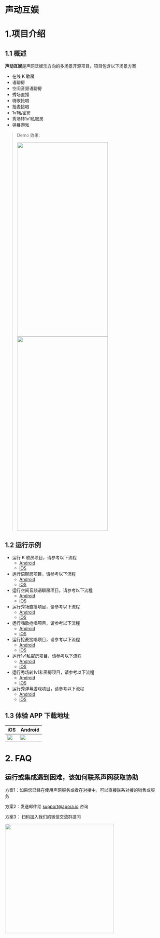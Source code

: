 # 声动互娱
# 1.项目介绍
## 1.1 概述
**声动互娱**是声网泛娱乐方向的多场景开源项目，项目包含以下场景方案

* 在线 K 歌房
* 语聊房
* 空间音频语聊房
* 秀场直播
* 嗨歌抢唱
* 抢麦接唱
* 1v1私密房
* 秀场转1v1私密房
* 弹幕游戏

>
> Demo 效果:
>
> <img src="https://accktvpic.oss-cn-beijing.aliyuncs.com/pic/github_readme/ent-full/ent_home_scenes.jpg" width="300" height="640"><img src="https://accktvpic.oss-cn-beijing.aliyuncs.com/pic/github_readme/ent-full/ent_home_explore.jpg" width="300" height="640">
## 1.2 运行示例
* 运行 K 歌房项目，请参考以下流程
    * [Android](Android/scenes/ktv)
    * [iOS](iOS/AgoraEntScenarios/Scenes/KTV)
* 运行语聊房项目，请参考以下流程
    * [Android](Android/scenes/voice)
    * [iOS](iOS/AgoraEntScenarios/Scenes/VoiceChatRoom)
* 运行空间音频语聊房项目，请参考以下流程
    * [Android](Android/scenes/voice_spatial)
    * [iOS](iOS/AgoraEntScenarios/Scenes/SpatialAudio)
* 运行秀场直播项目，请参考以下流程
    * [Android](Android/scenes/show)
    * [iOS](iOS/AgoraEntScenarios/Scenes/Show)
* 运行嗨歌抢唱项目，请参考以下流程
    * [Android](Android/scenes/ktv_singbattle)
    * [iOS](iOS/AgoraEntScenarios/Scenes/SBG)
* 运行抢麦接唱项目，请参考以下流程
    * [Android](Android/scenes/ktv_relay)
    * [iOS](iOS/AgoraEntScenarios/Scenes/SingRelay) 
* 运行1v1私密房项目，请参考以下流程
    * [Android](Android/scenes/pure1v1)
    * [iOS](iOS/AgoraEntScenarios/Scenes/Pure1v1)
* 运行秀场转1v1私密房项目，请参考以下流程
    * [Android](Android/scenes/showTo1v1)
    * [iOS](iOS/AgoraEntScenarios/Scenes/ShowTo1v1)
* 运行秀弹幕游戏项目，请参考以下流程
    * [Android](Android/scenes/joy)
    * [iOS](iOS/AgoraEntScenarios/Scenes/Joy)
 
## 1.3 体验 APP 下载地址

| iOS                                                          | Android                                                      |
| ------------------------------------------------------------ | ------------------------------------------------------------ |
| ![](https://web-cdn.agora.io/shengwang/images/%E5%A3%B0%E5%8A%A8%E4%BA%92%E5%A8%B1ios-demo.png) | ![](https://web-cdn.agora.io/shengwang/images/%E5%A3%B0%E5%8A%A8%E4%BA%92%E5%A8%B1demo.png) |

# 2. FAQ

## 运行或集成遇到困难，该如何联系声网获取协助
方案1：如果您已经在使用声网服务或者在对接中，可以直接联系对接的销售或服务

方案2：发送邮件给 support@agora.io 咨询

方案3： 扫码加入我们的微信交流群提问

<img src="https://download.agora.io/demo/release/SDHY_QA.jpg" width="360" height="360">
